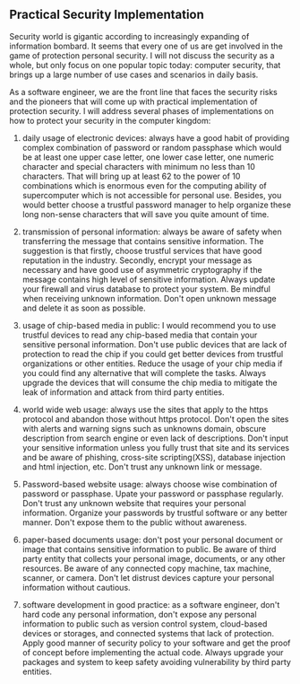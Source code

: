 ## Practical Security Implementation

Security world is gigantic according to increasingly expanding of information bombard. It seems that every one of us are get involved in the game of protection personal security. I will not discuss the security as a whole, but only focus on one popular topic today: computer security, that brings up a large number of use cases and scenarios in daily basis.

As a software engineer, we are the front line that faces the security risks and the pioneers that will come up with practical implementation of protection security. I will address several phases of implementations on how to protect your security in the computer kingdom:

1.  daily usage of electronic devices: always have a good habit of providing complex combination of password or random passphase which would be at least one upper case letter, one lower case letter, one numeric character and special characters with minimum no less than 10 characters. That will bring up at least 62 to the power of 10 combinations which is enormous even for the computing ability of supercomputer which is not accessible for personal use. Besides, you would better choose a trustful password manager to help organize these long non-sense characters that will save you quite amount of time.

2.  transmission of personal information: always be aware of safety when transferring the message that contains sensitive information. The suggestion is that firstly, choose trustful services that have good reputation in the industry. Secondly, encrypt your message as necessary and have good use of asymmetric cryptography if the message contains high level of sensitive information. Always update your firewall and virus database to protect your system. Be mindful when receiving unknown information. Don't open unknown message and delete it as soon as possible.

3.  usage of chip-based media in public: I would recommend you to use trustful devices to read any chip-based media that contain your sensitive personal information. Don't use public devices that are lack of protection to read the chip if you could get better devices from trustful organizations or other entities. Reduce the usage of your chip media if you could find any alternative that will complete the tasks. Always upgrade the devices that will consume the chip media to mitigate the leak of information and attack from third party entities.

4.  world wide web usage: always use the sites that apply to the https protocol and abandon those without https protocol. Don't open the sites with alerts and warning signs such as unknowns domain, obscure description from search engine or even lack of descriptions. Don't input your sensitive information unless you fully trust that site and its services and be aware of phishing, cross-site scripting(XSS), database injection and html injection, etc. Don't trust any unknown link or message.

5.  Password-based website usage: always choose wise combination of password or passphase. Upate your password or passphase regularly. Don't trust any unknown website that requires your personal information. Organize your passwords by trustful software or any better manner. Don't expose them to the public without awareness.

6.  paper-based documents usage: don't post your personal document or image that contains sensitive information to public. Be aware of third party entity that collects your personal image, documents, or any other resources. Be aware of any connected copy machine, tax machine, scanner, or camera. Don't let distrust devices capture your personal information without cautious.

7.  software development in good practice: as a software engineer, don't hard code any personal information, don't expose any personal information to public such as version control system, cloud-based devices or storages, and connected systems that lack of protection. Apply good manner of security policy to your software and get the proof of concept before implementing the actual code. Always upgrade your packages and system to keep safety avoiding vulnerability by third party entities.
